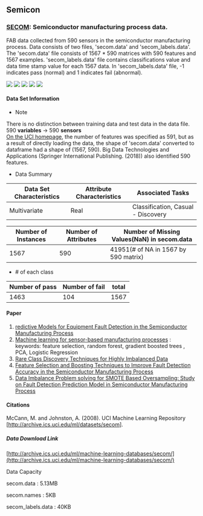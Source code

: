 ## Semicon  
### [SECOM](http://archive.ics.uci.edu/ml/datasets/secom): Semiconductor manufacturing process data.    

FAB data collected from 590 sensors in the semiconductor manufacturing process. Data consists of two files, 'secom.data' and 'secom_labels.data'. The 'secom.data' file consists of 1567 * 590 matrices with 590 features and 1567 examples. 'secom_labels.data' file contains classifications value and data time stamp value for each 1567 data. In 'secom_labels.data' file, -1 indicates pass (normal) and 1 indicates fail (abnormal).       

![](https://img.shields.io/badge/sector-semicon-blue.svg)
![](https://img.shields.io/badge/labeled-yes-blue.svg)
![](https://img.shields.io/badge/time--series-yes-blue.svg)
![](https://img.shields.io/badge/feature_selection-gray.svg) ![](<https://img.shields.io/badge/simulation-no-red.svg>)         

#### Data Set Information      


- Note      

There is no distinction between training data and test data in the data file.   
590 __variables__ -> 590 __sensors__      
[On the UCI homepage](http://archive.ics.uci.edu/ml/datasets/secom), the number of features was specified as 591, but as a result of directly loading the data, the shape of 'secom.data' converted to dataframe had a shape of (1567, 590). Big Data Technologies and Applications (Springer International Publishing. (2018)) also identified 590 features.      

- Data Summary       

| Data Set Characteristics | Attribute Characteristics | Associated Tasks                   |
| ------------------------ | ------------------------- | ---------------------------------- |
| Multivariate             | Real                      | Classification, Casual - Discovery |

| Number of Instances | Number of Attributes | Number of Missing Values(NaN) in secom.data |
| ------------------- | -------------------- | ------------------------------------------- |
| 1567                | 590                  | 41951(# of NA in 1567 by 590 matrix)        |

- \# of each class    

| Number of pass | Number of fail | total |
| -------------- | -------------- | ----- |
| 1463           | 104            | 1567  |

#### Paper     

1. [redictive Models for Equipment Fault Detection in the Semiconductor Manufacturing Process](http://www.ijetch.org/vol8/898-T10023.pdf)    
2. [Machine learning for sensor-based manufacturing processes](https://ieeexplore.ieee.org/document/8116997) : keywords: feature selection, random forest, gradient boosted trees , PCA, Logistic Regression    
3. [Rare Class Discovery Techniques for Highly Imbalanced Data](<http://www.iaeng.org/publication/IMECS2013/IMECS2013_pp269-272.pdf>)     
4. [Feature Selection and Boosting Techniques to Improve Fault Detection Accuracy in the Semiconductor Manufacturing Process](<http://citeseerx.ist.psu.edu/viewdoc/download?doi=10.1.1.421.3370&rep=rep1&type=pdf>)      
5. [Data Imbalance Problem solving for SMOTE Based Oversampling: Study on Fault Detection Prediction
   Model in Semiconductor Manufacturing Process](<https://pdfs.semanticscholar.org/df3b/537f5912bef4dca1659bae8ef360bbf69782.pdf>)        

#### Citations    

McCann, M. and Johnston, A. (2008). UCI Machine Learning Repository [<http://archive.ics.uci.edu/ml/datasets/secom>].        


##### Data Download Link   
[http://archive.ics.uci.edu/ml/machine-learning-databases/secom/](http://archive.ics.uci.edu/ml/machine-learning-databases/secom/)    

Data Capacity     

secom.data : 5.13MB    

secom.names : 5KB    

secom_labels.data :   40KB   